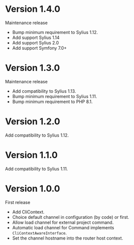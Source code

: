 # Version 1.4.0

Maintenance release

* Bump minimum requirement to Sylius 1.12.
* Add support Sylius 1.14
* Add support Sylius 2.0
* Add support Symfony 7.0+

# Version 1.3.0

Maintenance release

* Add compatibility to Sylius 1.13.
* Bump minimum requirement to Sylius 1.11.
* Bump minimum requirement to PHP 8.1.

# Version 1.2.0

Add compatibility to Sylius 1.12.

# Version 1.1.0

Add compatibility to Sylius 1.11.

# Version 1.0.0

First release

* Add CliContext.
* Choice default channel in configuration (by code) or first.
* Allow load channel for external project command.
* Automatic load channel for Command implements `CliContextAwareInterface`.
* Set the channel hostname into the router host context.
